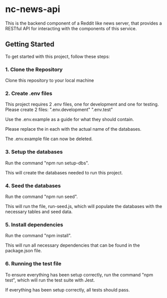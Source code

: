 # nc-news-api

This is the backend component of a Reddit like news server, that provides a RESTful API for interacting with the components of this service.

## Getting Started

To get started with this project, follow these steps:

### 1. Clone the Repository

Clone this repository to your local machine

### 2. Create .env files

This project requires 2 .env files, one for development and one for testing. Please create 2 files:
".env.development"
".env.test"

Use the .env.example as a guide for what they should contain.

Please replace the <database-name> in each with the actual name of the databases.

The .env.example file can now be deleted.

### 3. Setup the databases

Run the command "npm run setup-dbs".

This will create the databases needed to run this project.

### 4. Seed the databases

Run the command "npm run seed".

This will run the file, run-seed.js, which will populate the databases with the necessary tables and seed data.

### 5. Install dependencies

Run the command "npm install".

This will run all necessary dependencies that can be found in the package.json file.

### 6. Running the test file

To ensure everything has been setup correctly, run the command "npm test", which will run the test suite with Jest.

If everything has been setup correctly, all tests should pass.
